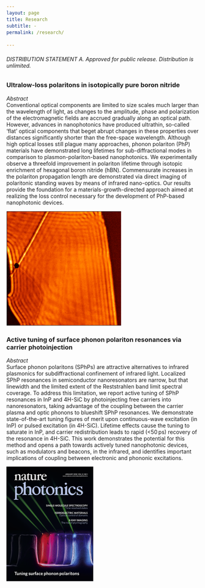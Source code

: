 ```yaml
---
layout: page
title: Research
subtitle: -
permalink: /research/

---
```


###### DISTRIBUTION STATEMENT A. Approved for public release. Distribution is unlimited.

### Ultralow-loss polaritons in isotopically pure boron nitride  
_Abstract_  
Conventional optical components are limited to size scales much larger than the wavelength of light, as changes to the amplitude, phase and polarization of the electromagnetic fields are accrued gradually along an optical path. However, advances in nanophotonics have produced ultrathin, so-called ‘flat’ optical components that beget abrupt changes in these properties over distances significantly shorter than the free-space wavelength. Although high optical losses still plague many approaches, phonon polariton (PhP) materials have demonstrated long lifetimes for sub-diffractional modes in comparison to plasmon-polariton-based nanophotonics. We experimentally observe a threefold improvement in polariton lifetime through isotopic enrichment of hexagonal boron nitride (hBN). Commensurate increases in the polariton propagation length are demonstrated via direct imaging of polaritonic standing waves by means of infrared nano-optics. Our results provide the foundation for a materials-growth-directed approach aimed at realizing the loss control necessary for the development of PhP-based nanophotonic devices.

<img src="/assets/img/nmat_isotopic.png" width="300" height="300">

### Active tuning of surface phonon polariton resonances via carrier photoinjection  
_Abstract_  
Surface phonon polaritons (SPhPs) are attractive alternatives to infrared plasmonics for subdiffractional confinement of infrared light. Localized SPhP resonances in semiconductor nanoresonators are narrow, but that linewidth and the limited extent of the Reststrahlen band limit spectral coverage. To address this limitation, we report active tuning of SPhP resonances in InP and 4H-SiC by photoinjecting free carriers into nanoresonators, taking advantage of the coupling between the carrier plasma and optic phonons to blueshift SPhP resonances. We demonstrate state-of-the-art tuning figures of merit upon continuous-wave excitation (in InP) or pulsed excitation (in 4H-SiC). Lifetime effects cause the tuning to saturate in InP, and carrier redistribution leads to rapid (<50 ps) recovery of the resonance in 4H-SiC. This work demonstrates the potential for this method and opens a path towards actively tuned nanophotonic devices, such as modulators and beacons, in the infrared, and identifies important implications of coupling between electronic and phononic excitations.

<img src="/assets/img/nphoton_tuning.png" width="227" height="300">
